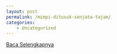 ```yaml
---
layout: post
permalink: /mimpi-ditusuk-senjata-tajam/
categories:
    - Uncategorized
---
```


[Baca Selengkapnya](/07)